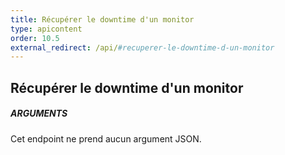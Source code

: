 ```yaml
---
title: Récupérer le downtime d'un monitor
type: apicontent
order: 10.5
external_redirect: /api/#recuperer-le-downtime-d-un-monitor
---
```


## Récupérer le downtime d'un monitor
##### ARGUMENTS

Cet endpoint ne prend aucun argument JSON.

